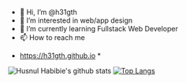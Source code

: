 - 👋 Hi, I’m @h31gth
- 👀 I’m interested in web/app design
- 🌱 I’m currently learning Fullstack Web Developer
- 📫 How to reach me
* https://h31gth.github.io *

![Husnul Habibie's github stats](https://github-readme-stats.vercel.app/api?username=h31gth&show_icons=true&count_private=true&hide=stars&include_all_commits=true&theme=buefy)
[![Top Langs](https://github-readme-stats.vercel.app/api/top-langs/?username=h31gth&layout=compact)](https://github.com/anuraghazra/github-readme-stats)


<!---
h31gth/h31gth is a ✨ special ✨ repository because its `README.md` (this file) appears on your GitHub profile.
You can click the Preview link to take a look at your changes.
--->

